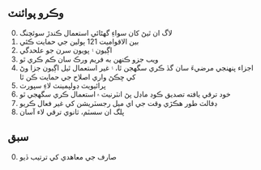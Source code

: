 ## وڪرو پوائنٽ

0. لاگ ان ٿيڻ کان سواءِ گھڻائي استعمال ڪندڙ سوئچنگ
1. بين الاقواميت 121 ٻولين جي حمايت ڪئي
2. اڳيون ۽ پويون سرن جو علحدگي
3. ويب جزو ڪنهن به فريم ورڪ سان ڪم ڪري ٿو
4. اجزاء پنهنجي مرضيءَ سان گڏ ڪري سگھجن ٿا، ۽ غير استعمال ٿيل اڳيون جزا وڻ کي ڇڪڻ واري اصلاح جي حمايت ڪن ٿا
5. پرائيويٽ ڊولپمينٽ لاءِ سپورٽ
6. خود ترقي يافته تصديق ڪوڊ ماڊل پڻ انٽرنيٽ ۾ استعمال ڪري سگھجي ٿو
7. ڊفالٽ طور ھڪڙي وقت جي اي ميل رجسٽريشن کي غير فعال ڪريو
8. پلگ ان سسٽم، ثانوي ترقي لاء آسان

## سبق

0. صارف جي معاهدي کي ترتيب ڏيو